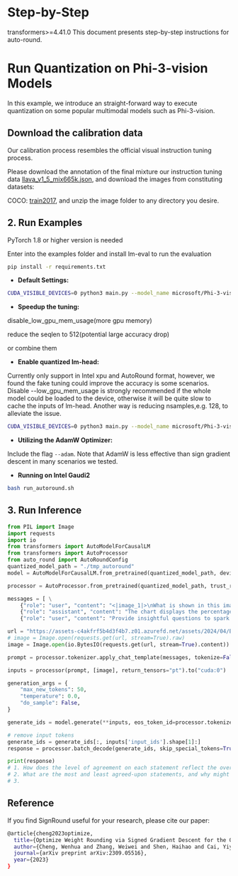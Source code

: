 Step-by-Step
============
transformers>=4.41.0
This document presents step-by-step instructions for auto-round.
# Run Quantization on Phi-3-vision Models

In this example, we introduce an straight-forward way to execute quantization on some popular multimodal models such as Phi-3-vision. 

## Download the calibration data

Our calibration process resembles the official visual instruction tuning process.

Please download the annotation of the final mixture our instruction tuning data [llava_v1_5_mix665k.json](https://huggingface.co/datasets/liuhaotian/LLaVA-Instruct-150K/blob/main/llava_v1_5_mix665k.json), and download the images from constituting datasets:

COCO: [train2017](http://images.cocodataset.org/zips/train2017.zip), and unzip the image folder to any directory you desire.


## 2. Run Examples
PyTorch 1.8 or higher version is needed

Enter into the examples folder and install lm-eval to run the evaluation
```bash
pip install -r requirements.txt
```

- **Default Settings:**
```bash
CUDA_VISIBLE_DEVICES=0 python3 main.py --model_name microsoft/Phi-3-vision-128k-instruct  --bits 4 --group_size 128
```

- **Speedup the tuning:**

disable_low_gpu_mem_usage(more gpu memory)

reduce the seqlen to 512(potential large accuracy drop)

or combine them

- **Enable quantized lm-head:**

Currently only support in Intel xpu and AutoRound format, however, we found the fake tuning could improve the accuracy is some scenarios. Disable --low_gpu_mem_usage is strongly recommended if the whole model could be loaded to the device, otherwise it will be quite slow to cache the inputs of lm-head. Another way is reducing nsamples,e.g. 128, to alleviate the issue.
```bash
CUDA_VISIBLE_DEVICES=0 python3 main.py --model_name microsoft/Phi-3-vision-128k-instruct  --bits 4 --group_size 128 --quant_lm_head
```

- **Utilizing the AdamW Optimizer:**

Include the flag `--adam`. Note that AdamW is less effective than sign gradient descent in many scenarios we tested.

- **Running on Intel Gaudi2**
```bash
bash run_autoround.sh
```


## 3. Run Inference

```python
from PIL import Image
import requests
import io
from transformers import AutoModelForCausalLM
from transformers import AutoProcessor
from auto_round import AutoRoundConfig
quantized_model_path = "./tmp_autoround"
model = AutoModelForCausalLM.from_pretrained(quantized_model_path, device_map="auto", trust_remote_code=True, torch_dtype="auto", _attn_implementation='flash_attention_2') # use _attn_implementation='eager' to disable flash attention

processor = AutoProcessor.from_pretrained(quantized_model_path, trust_remote_code=True)

messages = [ \
    {"role": "user", "content": "<|image_1|>\nWhat is shown in this image?"}, \
    {"role": "assistant", "content": "The chart displays the percentage of respondents who agree with various statements about their preparedness for meetings. It shows five categories: 'Having clear and pre-defined goals for meetings', 'Knowing where to find the information I need for a meeting', 'Understanding my exact role and responsibilities when I'm invited', 'Having tools to manage admin tasks like note-taking or summarization', and 'Having more focus time to sufficiently prepare for meetings'. Each category has an associated bar indicating the level of agreement, measured on a scale from 0% to 100%."}, \
    {"role": "user", "content": "Provide insightful questions to spark discussion."}]

url = "https://assets-c4akfrf5b4d3f4b7.z01.azurefd.net/assets/2024/04/BMDataViz_661fb89f3845e.png" 
# image = Image.open(requests.get(url, stream=True).raw)
image = Image.open(io.BytesIO(requests.get(url, stream=True).content))

prompt = processor.tokenizer.apply_chat_template(messages, tokenize=False, add_generation_prompt=True)

inputs = processor(prompt, [image], return_tensors="pt").to("cuda:0")

generation_args = {
    "max_new_tokens": 50,
    "temperature": 0.0,
    "do_sample": False,
}

generate_ids = model.generate(**inputs, eos_token_id=processor.tokenizer.eos_token_id, **generation_args) 

# remove input tokens 
generate_ids = generate_ids[:, inputs['input_ids'].shape[1]:]
response = processor.batch_decode(generate_ids, skip_special_tokens=True, clean_up_tokenization_spaces=False)[0] 

print(response)
# 1. How does the level of agreement on each statement reflect the overall preparedness of respondents for meetings?
# 2. What are the most and least agreed-upon statements, and why might that be the case?
# 3.
```
<!-- 

## 4. Results
Using [COCO 2017](https://cocodataset.org/) and [LLaVA-Instruct-150K](https://huggingface.co/datasets/liuhaotian/LLaVA-Instruct-150K) datasets for quantization calibration, and lm_eval dataset for evaluation. please follow the [recipe](./run_autoround.sh) and [evaluate script](./run_eval.sh). The results for Phi-3-vision-128k-instruct are as follows:
| Metric         | bf16   | INT4   |
|----------------|--------|--------|
| avg            | 0.6014 | 0.5940 |
| mmlu           | 0.6369 | 0.6310 |
| lambada_openai | 0.6487 | 0.6406 |
| hellaswag      | 0.5585 | 0.5483 |
| winogrande     | 0.7395 | 0.7451 |
| piqa           | 0.7954 | 0.7889 |
| truthfulqa_mc1 | 0.3084 | 0.2987 |
| openbookqa     | 0.3580 | 0.3600 |
| boolq          | 0.8532 | 0.8557 |
| arc_easy       | 0.8371 | 0.8346 |
| arc_challenge  | 0.5572 | 0.5469 |
| cmmlu          | 0.4074 | 0.3950 |
| ceval          | 0.4027 | 0.4012 |
| gsm8k          | 0.7157 | 0.6755 | -->



## Reference
If you find SignRound useful for your research, please cite our paper:
```bash
@article{cheng2023optimize,
  title={Optimize Weight Rounding via Signed Gradient Descent for the Quantization of LLMs},
  author={Cheng, Wenhua and Zhang, Weiwei and Shen, Haihao and Cai, Yiyang and He, Xin and Lv, Kaokao},
  journal={arXiv preprint arXiv:2309.05516},
  year={2023}
}
```








